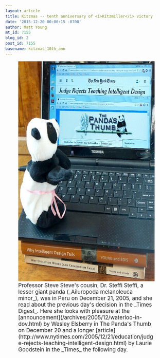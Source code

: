 ```yaml
---
layout: article
title: Kitzmas -- tenth anniversary of <i>Kitzmiller</i> victory
date: '2015-12-20 00:00:15 -0700'
author: Matt Young
mt_id: 7155
blog_id: 2
post_id: 7155
basename: kitzmas_10th_ann
---
```

<figure>
<img src="/uploads/2015/DSC00869_Steffi_Kitzmiller_600.JPG" alt="DSC00869_Steffi_Kitzmiller_600.JPG" width="600" height="685" />
<figcaption markdown="span">
<big>Professor Steve Steve's cousin, Dr. Steffi Steffi, a lesser giant panda (_Ailuropoda melanoleuca minor_), was in Peru on December 21, 2005, and she read about the previous day's decision in the _Times Digest_. Here she looks with pleasure at the [announcement](/archives/2005/12/waterloo-in-dov.html) by Wesley Elsberry in The Panda's Thumb on December 20 and a longer [article](http://www.nytimes.com/2005/12/21/education/judge-rejects-teaching-intelligent-design.html) by Laurie Goodstein in the _Times_ the following day.</big>

</figcaption>
</figure>
